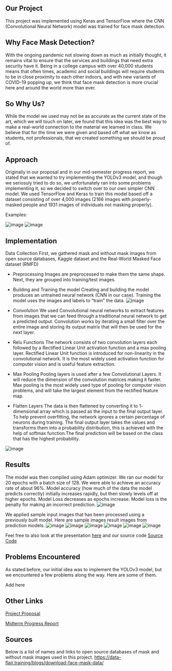 ## Our Project

This project was implemented using Keras and TensorFlow where the CNN (Convolutional Neural Network) model was trained for face mask detection.

## Why Face Mask Detection?

With the ongoing pandemic not slowing down as much as initially thought, it remains vital to ensure that the services and buildings that need extra security have it. Being in a college campus with over 40,000 students means that often times, academic and social buildings will require students to be in close proximity to each other indoors, and with new variants of COVID-19 popping up, we think that face mask detection is more crucial here and around the world more than ever. 

## So Why Us?

While the model we used may not be as accurate as the current state of the art, which we will touch on later, we found that this idea was the best way to make a real-world connection to the material we learned in class. We believe that for the time we were given and based off what we know as students, not professionals, that we created something we should be proud of. 

## Approach

Originally in our proposal and in our mid-semester progress report, we stated that we wanted to try implementing the YOLOv3 model, and though we seriosuly tried to do so, we unfortunately ran into some problems implementing it, so we decided to switch over to our own simpler CNN model. We used TensorFlow and Keras to train this model based off a dataset consisting of over 4,000 images (2166 images with properly-masked people and 1931 images of individuals not masking properly). 

Examples: 

![image](masked.png)
![image](unmasked.png)

## Implementation
Data Collection
First, we gathered mask and without mask images from open source databases, Kaggle dataset and the Real-World Masked Face dataset (RMFD)

- Preprocessing
Images are preprocessed to make them the same shape.
Next, they are grouped into training/test images.

- Building and Training the model
Creating and building the model produces an untrained neural network (CNN in our case).
Training the model uses the images and labels to “train” the data.
![image](img1.png)

- Convolution
We used Convolutional neural networks to extract features from images that we can feed through a traditional neural network to get a predicted output. Convolution works by iterating a small filter over the entire image and storing its output matrix that will then be used for the next layer.

- Relu Functions
The network consists of two convolution layers each followed by a Rectified Linear Unit activation function and a max pooling layer.
Rectified Linear Unit function is introduced for non-linearity in the convolutional network. It is the most widely used activation function for computer vision and is useful feature extraction.

- Max Pooling
Pooling layers is used after a few Convolutional Layers. It will reduce the dimension of the convolution matrices making it faster. Max pooling is the most widely used type of pooling for computer vision problems, and will take the largest element from the rectified feature map.

- Flatten Layers
The data is then flattened by converting it to 1- dimensional array which is passed as the input to the final output layer. To help prevent overfitting, the network ignores a certain percentage of neurons during training. The final output layer takes the values and transforms them into a probability distribution, this is achieved with the help of softmax function.The final prediction will be based on the class that has the highest probability.

![image](image1.png)

## Results

The model was then compiled using Adam optimizer.  We ran our model for 20 epochs with a batch size of 128. We were able to achieve an accuracy rate of about 96%. Model accuracy (how much of the data the model predicts correctly) initially increases rapidly, but then slowly levels off at higher epochs. Model Loss decreases as epochs increase. Model loss is the penalty for making an incorrect prediction.
![image](result1.png)

We applied sample input images that has been processed using a previously built model.
Here are sample images result images from prediction models.
![image](face1.png)
![image](face2.png)
![image](face3.png)
![image](face4.png)
![image](face5.png)
![image](face6.png)

Feel free to also look at the presentation [here](https://docs.google.com/presentation/d/1l14B7fbgHDIT6jHU58RYDVzhiC0WSFaI7jZAeX67ut4/edit?usp=sharing) and our source code [Source Code](https://github.com/jkim574/Face_Mask_Detection)

## Problems Encountered

As stated before, our initial idea was to implement the YOLOv3 model, but we encountered a few problems along the way. Here are some of them.

Add here

## Other Links

[Project Proposal](https://docs.google.com/document/d/1SuapIt2qn2yRM3lHKjUMKJwnN7TPx1Ui1NvxnjrIr0I/edit?usp=sharing) 

[Midterm Progress Report](https://docs.google.com/document/d/1qgoP2MN_5OZ7F9PtP0Lrr-lns17X9DM5qZlm3ibzav8/edit?usp=sharing)

## Sources

Below is a list of names and links to open source databases of mask and without mask images used in this project.
https://data-flair.training/blogs/download-face-mask-data/
